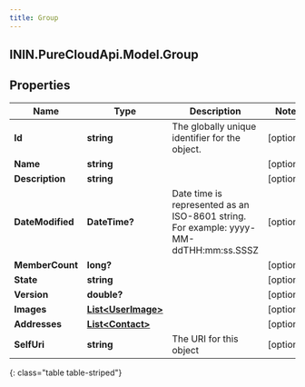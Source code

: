 ```yaml
---
title: Group
---
```

## ININ.PureCloudApi.Model.Group

## Properties

|Name | Type | Description | Notes|
|------------ | ------------- | ------------- | -------------|
| **Id** | **string** | The globally unique identifier for the object. | [optional] |
| **Name** | **string** |  | [optional] |
| **Description** | **string** |  | [optional] |
| **DateModified** | **DateTime?** | Date time is represented as an ISO-8601 string. For example: yyyy-MM-ddTHH:mm:ss.SSSZ | [optional] |
| **MemberCount** | **long?** |  | [optional] |
| **State** | **string** |  | [optional] |
| **Version** | **double?** |  | [optional] |
| **Images** | [**List&lt;UserImage&gt;**](UserImage.html) |  | [optional] |
| **Addresses** | [**List&lt;Contact&gt;**](Contact.html) |  | [optional] |
| **SelfUri** | **string** | The URI for this object | [optional] |
{: class="table table-striped"}


